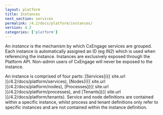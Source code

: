```yaml
---
layout: platform
title: Instances
next_section: services
permalink: /4.2/docs/platform/instances/
version: 4.2
categories: ['platform']
---
```


An *instance* is the mechanism by which CxEngage services are grouped.
Each instance is automatically assigned an ID (eg *IN2*) which is used when
referencing the instance. Instances are exclusively exposed through the Platform API.
Non-admin users of CxEngage will never be exposed to the instance.

An instance is comprised of four parts: [Services]({{ site.url }}/4.2/docs/platform/services), [Nodes]({{ site.url }}/4.2/docs/platform/nodes), [Processes]({{ site.url }}/4.2/docs/platform/processes), and [Tenants]({{ site.url }}/4.2/docs/platform/tenants).
Service and node definitions are contained within a specific instance, whilst process
and tenant definitions only refer to specific instances and are not contained within the instance definition.
